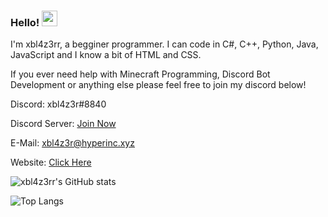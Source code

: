 ### Hello! <img src="https://media.giphy.com/media/hvRJCLFzcasrR4ia7z/giphy.gif" width="25px">

I'm xbl4z3rr, a begginer programmer. I can code in C#, C++, Python, Java, JavaScript and I know a bit of HTML and CSS.

If you ever need help with Minecraft Programming, Discord Bot Development or anything else please feel free to join my discord below!

Discord: xbl4z3r#8840

Discord Server: [Join Now](https://discord.gg/yaDnEVBQpz)

E-Mail: xbl4z3r@hyperinc.xyz

Website: [Click Here](https://hyperinc.xyz)

![xbl4z3rr's GitHub stats](https://github-readme-stats.vercel.app/api?username=xbl4z3rr&show_icons=true&theme=dark)


![Top Langs](https://github-readme-stats.vercel.app/api/top-langs/?username=xbl4z3rr&theme=dark)
